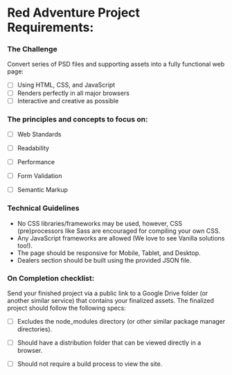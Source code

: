 # Red Adventure Project Requirements:

### The Challenge
Convert series of PSD files and supporting assets into a fully functional web page: 
- [ ] Using HTML, CSS, and JavaScript
- [ ] Renders perfectly in all major browsers
- [ ] Interactive and creative as possible

### The principles and concepts to focus on:
- [ ] Web Standards
- [ ] Readability
- [ ] Performance
- [ ] Form Validation
- [ ] Semantic Markup

 
### Technical Guidelines
  * No CSS libraries/frameworks may be used, however, CSS (pre)processors like Sass are encouraged for compiling your own CSS.
  * Any JavaScript frameworks are allowed (We love to see Vanilla solutions too!).
  * The page should be responsive for Mobile, Tablet, and Desktop.
  * Dealers section should be built using the provided JSON file.

### On Completion checklist:
Send your finished project via a public link to a Google Drive folder (or another similar service) that contains your finalized assets. The finalized project should follow the following specs:
- [ ] Excludes the node_modules directory (or other similar package manager directories).
- [ ] Should have a distribution folder that can be viewed directly in a browser.
- [ ] Should not require a build process to view the site.

